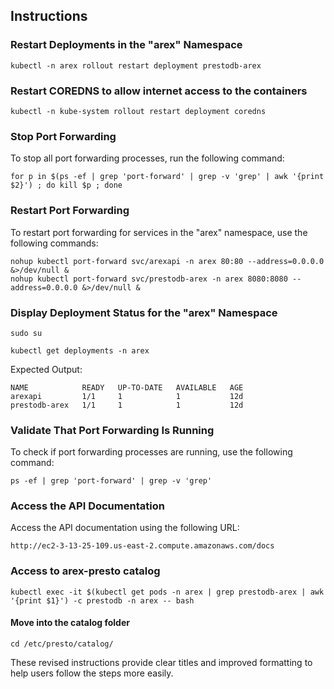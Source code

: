 

## Instructions


### Restart Deployments in the "arex" Namespace

```shell
kubectl -n arex rollout restart deployment prestodb-arex
```

### Restart COREDNS to allow internet access to the containers

```shell
kubectl -n kube-system rollout restart deployment coredns
```

### Stop Port Forwarding

To stop all port forwarding processes, run the following command:

```shell
for p in $(ps -ef | grep 'port-forward' | grep -v 'grep' | awk '{print $2}') ; do kill $p ; done
```

### Restart Port Forwarding

To restart port forwarding for services in the "arex" namespace, use the following commands:

```shell
nohup kubectl port-forward svc/arexapi -n arex 80:80 --address=0.0.0.0 &>/dev/null &
nohup kubectl port-forward svc/prestodb-arex -n arex 8080:8080 --address=0.0.0.0 &>/dev/null &
```

### Display Deployment Status for the "arex" Namespace

```shell
sudo su
```

```shell
kubectl get deployments -n arex
```

Expected Output:

```shell
NAME            READY   UP-TO-DATE   AVAILABLE   AGE
arexapi         1/1     1            1           12d
prestodb-arex   1/1     1            1           12d
```

### Validate That Port Forwarding Is Running

To check if port forwarding processes are running, use the following command:

```shell
ps -ef | grep 'port-forward' | grep -v 'grep'
```

### Access the API Documentation

Access the API documentation using the following URL:

```shell
http://ec2-3-13-25-109.us-east-2.compute.amazonaws.com/docs
```

### Access to arex-presto catalog

```shell
kubectl exec -it $(kubectl get pods -n arex | grep prestodb-arex | awk '{print $1}') -c prestodb -n arex -- bash
```
#### Move into the catalog folder

```shell
cd /etc/presto/catalog/
```


These revised instructions provide clear titles and improved formatting to help users follow the steps more easily.
```

